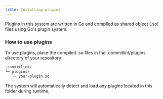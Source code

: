 ```yaml
---
title: Installing plugins
---
```


Plugins in this system are written in Go and compiled as shared object (.so) files using Go's plugin system.

### How to use plugins

To use plugins, place the compiled .so files in the .commitlint/plugins directory of your repository:

```markdown
.commitlint/
└─ plugins/
   └─ your-plugin.so
```

The system will automatically detect and load any plugins located in this folder during runtime.
